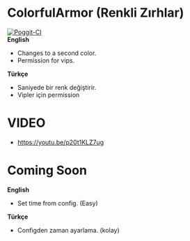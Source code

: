 # ColorfulArmor (Renkli Zırhlar)
[![Poggit-CI](https://poggit.pmmp.io/ci.badge/Enes5519/ColorfulArmor/ColorfulArmor)](https://poggit.pmmp.io/ci/Enes5519/ColorfulArmor/ColorfulArmor) <br />
**English**
- Changes to a second color.
- Permission for vips.

**Türkçe**
- Saniyede bir renk değiştirir.
- Vipler için permission

# VIDEO
- https://youtu.be/p20t1KLZ7ug

# Coming Soon
**English**
- Set time from config. (Easy)

**Türkçe**
- Configden zaman ayarlama. (kolay)
